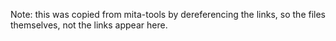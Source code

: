 Note: this was copied from mita-tools by dereferencing the links, so
the files themselves, not the links appear here.
